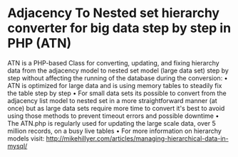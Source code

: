 # Adjacency To Nested set hierarchy converter for big data step by step in PHP (ATN)

ATN is a PHP-based Class for converting, updating, and fixing hierarchy data from the adjacency model to nested set model (large data set) step by step without affecting the running of the database during the conversion:
• ATN is optimized for large data and is using memory tables to steadily fix the table step by step
• For small data sets its possible to convert from the adjacency list model to nested set in a more straightforward manner (at once) but as large data sets require more time to convert it's best to avoid using those methods to prevent timeout errors and possible downtime
• The ATN.php is regularly used for updating the large scale data, over 5 million records, on a busy live tables
• For more information on hierarchy models visit: http://mikehillyer.com/articles/managing-hierarchical-data-in-mysql/

